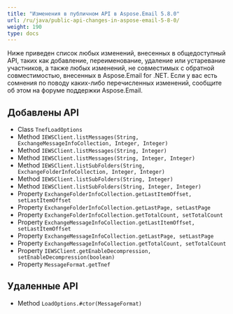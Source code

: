 ```yaml
---
title: "Изменения в публичном API в Aspose.Email 5.8.0"
url: /ru/java/public-api-changes-in-aspose-email-5-8-0/
weight: 190
type: docs
---
```


Ниже приведен список любых изменений, внесенных в общедоступный API, таких как добавление, переименование, удаление или устаревание участников, а также любых изменений, не совместимых с обратной совместимостью, внесенных в Aspose.Email for .NET. Если у вас есть сомнения по поводу каких-либо перечисленных изменений, сообщите об этом на форуме поддержки Aspose.Email.
## **Добавлены API**
- Class `TnefLoadOptions`
- Method `IEWSClient.listMessages(String, ExchangeMessageInfoCollection, Integer, Integer)`
- Method `IEWSClient.listMessages(String, Integer)`
- Method `IEWSClient.listMessages(String, Integer, Integer)`
- Method `IEWSClient.listSubFolders(String, ExchangeFolderInfoCollection, Integer, Integer)`
- Method `IEWSClient.listSubFolders(String, Integer)`
- Method `IEWSClient.listSubFolders(String, Integer, Integer)`
- Property `ExchangeFolderInfoCollection.getLastItemOffset, setLastItemOffset`
- Property `ExchangeFolderInfoCollection.getLastPage, setLastPage`
- Property `ExchangeFolderInfoCollection.getTotalCount, setTotalCount`
- Property `ExchangeMessageInfoCollection.getLastItemOffset, setLastItemOffset`
- Property `ExchangeMessageInfoCollection.getLastPage, setLastPage`
- Property `ExchangeMessageInfoCollection.getTotalCount, setTotalCount`
- Property `IEWSClient.getEnableDecompression, setEnableDecompression(boolean)`
- Property `MessageFormat.getTnef`
## **Удаленные API**
- Method `LoadOptions.#ctor(MessageFormat)`

